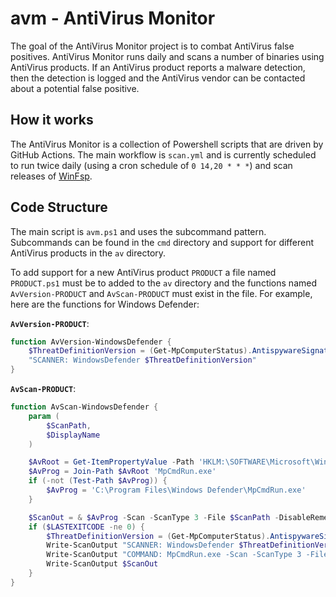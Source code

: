 # avm - AntiVirus Monitor

The goal of the AntiVirus Monitor project is to combat AntiVirus false positives. AntiVirus Monitor runs daily and scans a number of binaries using AntiVirus products. If an AntiVirus product reports a malware detection, then the detection is logged and the AntiVirus vendor can be contacted about a potential false positive.

## How it works

The AntiVirus Monitor is a collection of Powershell scripts that are driven by GitHub Actions. The main workflow is `scan.yml` and is currently scheduled to run twice daily (using a cron schedule of `0 14,20 * * *`) and scan releases of [WinFsp](https://github.com/billziss-gh/winfsp).

## Code Structure

The main script is `avm.ps1` and uses the subcommand pattern. Subcommands can be found in the `cmd` directory and support for different AntiVirus products in the `av` directory.

To add support for a new AntiVirus product `PRODUCT` a file named `PRODUCT.ps1` must be to added to the `av` directory and the functions named `AvVersion-PRODUCT` and `AvScan-PRODUCT` must exist in the file. For example, here are the functions for Windows Defender:

**`AvVersion-PRODUCT`**:
```powershell
function AvVersion-WindowsDefender {
    $ThreatDefinitionVersion = (Get-MpComputerStatus).AntispywareSignatureVersion
    "SCANNER: WindowsDefender $ThreatDefinitionVersion"
}
```

**`AvScan-PRODUCT`**:
```powershell
function AvScan-WindowsDefender {
    param (
        $ScanPath,
        $DisplayName
    )

    $AvRoot = Get-ItemPropertyValue -Path 'HKLM:\SOFTWARE\Microsoft\Windows Defender' -Name InstallLocation
    $AvProg = Join-Path $AvRoot 'MpCmdRun.exe'
    if (-not (Test-Path $AvProg)) {
        $AvProg = 'C:\Program Files\Windows Defender\MpCmdRun.exe'
    }

    $ScanOut = & $AvProg -Scan -ScanType 3 -File $ScanPath -DisableRemediation
    if ($LASTEXITCODE -ne 0) {
        $ThreatDefinitionVersion = (Get-MpComputerStatus).AntispywareSignatureVersion
        Write-ScanOutput "SCANNER: WindowsDefender $ThreatDefinitionVersion"
        Write-ScanOutput "COMMAND: MpCmdRun.exe -Scan -ScanType 3 -File `"$DisplayName`" -DisableRemediation`n"
        Write-ScanOutput $ScanOut
    }
}
```
